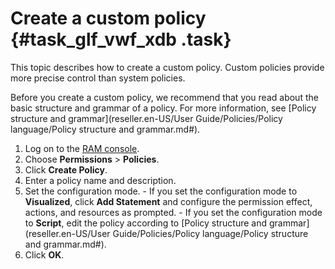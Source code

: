 # Create a custom policy {#task_glf_vwf_xdb .task}

This topic describes how to create a custom policy. Custom policies provide more precise control than system policies.

Before you create a custom policy, we recommend that you read about the basic structure and grammar of a policy. For more information, see [Policy structure and grammar](reseller.en-US/User Guide/Policies/Policy language/Policy structure and grammar.md#).

1.   Log on to the [RAM console](https://partners-intl.console.aliyun.com/#/ram). 
2.   Choose **Permissions** \> **Policies**. 
3.   Click **Create Policy**. 
4.   Enter a policy name and description. 
5.   Set the configuration mode. 
    -   If you set the configuration mode to **Visualized**, click **Add Statement** and configure the permission effect, actions, and resources as prompted.
    -   If you set the configuration mode to **Script**, edit the policy according to [Policy structure and grammar](reseller.en-US/User Guide/Policies/Policy language/Policy structure and grammar.md#).
6.   Click **OK**. 

